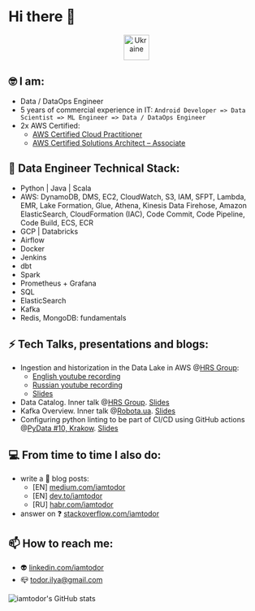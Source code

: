 # Hi there 👋

<p align="center"> <a href="https://supportukrainenow.org/" target="_blank"> <img src="https://emojipedia-us.s3.dualstack.us-west-1.amazonaws.com/thumbs/120/google/313/flag-ukraine_1f1fa-1f1e6.png" alt="Ukraine" width="50" height="50"/> </a>

## 🤓 I am:

- Data / DataOps Engineer
- 5 years of commercial experience in IT: `Android Developer => Data Scientist => ML Engineer => Data / DataOps Engineer`
- 2x AWS Certified:
  - [AWS Certified Cloud Practitioner](https://www.credly.com/badges/4a6e053d-ce11-4e36-9c42-689feb584ded/public_url)
  - [AWS Certified Solutions Architect – Associate](https://www.credly.com/badges/741400de-d94d-4c49-baee-7c32df7ce755/public_url)

## 🔧 Data Engineer Technical Stack:

- Python | Java | Scala
- AWS: DynamoDB, DMS, EC2, CloudWatch, S3, IAM, SFPT, Lambda, EMR, Lake Formation, Glue, Athena, Kinesis Data Firehose, Amazon ElasticSearch, CloudFormation (IAC), Code Commit, Code Pipeline, Code Build, ECS, ECR
- GCP | Databricks
- Airflow
- Docker
- Jenkins
- dbt
- Spark
- Prometheus + Grafana
- SQL
- ElasticSearch
- Kafka
- Redis, MongoDB: fundamentals

## ⚡ Tech Talks, presentations and blogs:

- Ingestion and historization in the Data Lake in AWS @[HRS Group](https://www.hrs.com/):
    - [English youtube recording](https://www.youtube.com/watch?v=tZfN-8G0Yi0)
    - [Russian youtube recording](https://www.youtube.com/watch?v=rNBDgCM6s3I)
    - [Slides](https://www.slideshare.net/IlyaTodor/ingestion-and-historization-in-the-data-lake)
- Data Catalog. Inner talk @[HRS Group](https://www.hrs.com/). [Slides](https://www.slideshare.net/IlyaTodor/data-catalog)
- Kafka Overview. Inner talk @[Robota.ua](https://robota.ua/). [Slides](https://www.slideshare.net/IlyaTodor/kafka-overview-249770668)
- Configuring python linting to be part of CI/CD using GitHub actions @[PyData #10, Krakow](https://www.meetup.com/pydata-krakow/events/288138380/). [Slides](https://www.slideshare.net/IlyaTodor/configuring-python-linting-to-be-part-of-cicd-using-github-actions/IlyaTodor/configuring-python-linting-to-be-part-of-cicd-using-github-actions)


## 💻 From time to time I also do:

- write a 📒 blog posts:
    - [EN] [medium.com/iamtodor](https://iamtodor.medium.com/)
    - [EN] [dev.to/iamtodor](https://dev.to/iamtodor)
    - [RU] [habr.com/iamtodor](https://habr.com/ru/users/iamtodor/posts/)
- answer on ❓ [stackoverflow.com/iamtodor](https://stackoverflow.com/users/5151861/iamtodor?tab=profile)

## 📫 How to reach me:

- 👽 [linkedin.com/iamtodor](https://www.linkedin.com/in/iamtodor/)
- 📪 todor.ilya@gmail.com

![iamtodor's GitHub stats](https://github-readme-stats.vercel.app/api?username=iamtodor&show_icons=true&count_private=true)




<!--
iamtodor/iamtodor-- is a ✨ _special_ ✨ repository because its `README.md` (this file) appears on your GitHub profile.

Here are some ideas to get you started:

- 🔭 I’m currently working on ...
- 🌱 I’m currently learning ...
- 👯 I’m looking to collaborate on ...
- 🤔 I’m looking for help with ...
- 💬 Ask me about ...
- 📫 How to reach me: ...
- 😄 Pronouns: ...
- ⚡ Fun fact: ...
-->
